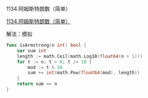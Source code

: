 1134.阿姆斯特朗数（简单）

[1134.阿姆斯特朗数（简单）](https://leetcode.cn/problems/armstrong-number/)



解法：模拟



```go
func isArmstrong(n int) bool {
	var sum int
	length := math.Ceil(math.Log10(float64(n + 1)))
	for t := n; t > 0; t /= 10 {
		mod := t % 10
		sum += int(math.Pow(float64(mod), length))
	}
	return sum == n
}
```
